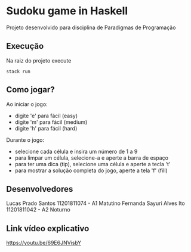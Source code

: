 # Sudoku game in Haskell

Projeto desenvolvido para disciplina de Paradigmas de Programação


## Execução

Na raiz do projeto execute

```shell
stack run
```

## Como jogar?
Ao iniciar o jogo: 
- digite 'e' para fácil (easy)
- digite 'm' para fácil (medium)
- digite 'h' para fácil (hard)

Durante o jogo:
- selecione cada célula e insira um número de 1 a 9
- para limpar um célula, selecione-a e aperte a barra de espaço
- para ter uma dica (tip), selecione uma célula e aperte a tecla 't'
- para mostrar a solução completa do jogo, aperte a tela 'f' (fill)

## Desenvolvedores

Lucas Prado Santos        11201811074 - A1 Matutino
Fernanda Sayuri Alves Ito 11201811042 - A2 Noturno

## Link vídeo explicativo
https://youtu.be/69E6JNVisbY

